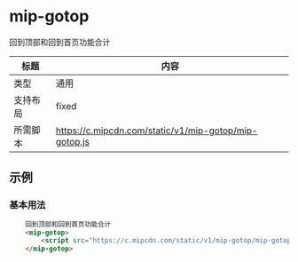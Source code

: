 # mip-gotop

回到顶部和回到首页功能合计

标题|内容
----|----
类型|通用
支持布局|fixed
所需脚本|https://c.mipcdn.com/static/v1/mip-gotop/mip-gotop.js

## 示例

### 基本用法
```html
    回到顶部和回到首页功能合计
    <mip-gotop>
        <script src="https://c.mipcdn.com/static/v1/mip-gotop/mip-gotop.js"></script>
    </mip-gotop>
    
```

